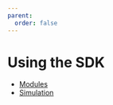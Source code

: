 ```yaml
---
parent:
  order: false
---
```


# Using the SDK

- [Modules](../../x/README.md)
- [Simulation](./simulation.md)
